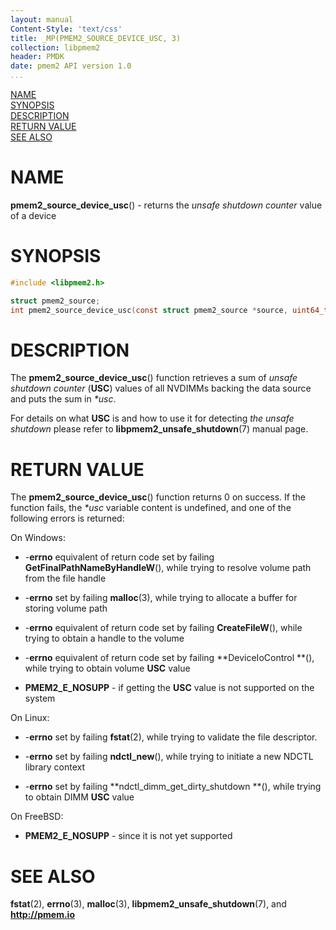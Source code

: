 ```yaml
---
layout: manual
Content-Style: 'text/css'
title: _MP(PMEM2_SOURCE_DEVICE_USC, 3)
collection: libpmem2
header: PMDK
date: pmem2 API version 1.0
...
```


[comment]: <> (SPDX-License-Identifier: BSD-3-Clause)
[comment]: <> (Copyright 2020, Intel Corporation)

[comment]: <> (pmem2_source_device_usc.3 -- man page for pmem2_source_device_usc)

[NAME](#name)<br />
[SYNOPSIS](#synopsis)<br />
[DESCRIPTION](#description)<br />
[RETURN VALUE](#return-value)<br />
[SEE ALSO](#see-also)<br />

# NAME #

**pmem2_source_device_usc**() - returns the *unsafe shutdown counter* value of a
device

# SYNOPSIS #

```c
#include <libpmem2.h>

struct pmem2_source;
int pmem2_source_device_usc(const struct pmem2_source *source, uint64_t *usc);
```

# DESCRIPTION #

The **pmem2_source_device_usc**() function retrieves a sum of *unsafe shutdown counter*
(**USC**) values of all NVDIMMs backing the data source and puts the sum in *\*usc*.

For details on what **USC** is and how to use it for detecting *the unsafe shutdown*
please refer to **libpmem2_unsafe_shutdown**(7) manual page.

# RETURN VALUE #

The **pmem2_source_device_usc**() function returns 0 on success.
If the function fails, the *\*usc* variable content is undefined, and one of
the following errors is returned:

On Windows:

* -**errno** equivalent of return code set by failing
**GetFinalPathNameByHandleW**(), while trying to resolve volume path from the
file handle

* -**errno** set by failing **malloc**(3), while trying to allocate a buffer
for storing volume path

* -**errno** equivalent of return code set by failing
**CreateFileW**(), while trying to obtain a handle to the volume

* -**errno** equivalent of return code set by failing
**DeviceIoControl **(), while trying to obtain  volume **USC** value

* **PMEM2_E_NOSUPP** - if getting the **USC** value is not supported on the system

On Linux:

* -**errno** set by failing **fstat**(2), while trying to validate the file
descriptor.

* -**errno** set by failing **ndctl_new**(), while trying to initiate a new
NDCTL library context

* -**errno** set by failing **ndctl_dimm_get_dirty_shutdown **(),
while trying to obtain DIMM **USC** value

On FreeBSD:

* **PMEM2_E_NOSUPP** - since it is not yet supported

# SEE ALSO #

**fstat**(2), **errno**(3), **malloc**(3), **libpmem2_unsafe_shutdown**(7),
 and **<http://pmem.io>**
